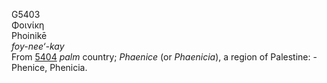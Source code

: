 <body>
  <p>G5403<br>  Φοινίκη  <br> Phoinikē  <br><i>foy-nee‘-kay </i><br>From <a href="g5404.htm">5404</a>  <i>palm</i> country; <i>Phaenice</i> (or <i>Phaenicia</i>), a region of Palestine: - Phenice, Phenicia.<br></p>
 </body>